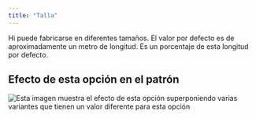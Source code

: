 ```yaml
---
title: "Talla"
---
```


Hi puede fabricarse en diferentes tamaños. El valor por defecto es de aproximadamente un metro de longitud. Es un porcentaje de esta longitud por defecto.

## Efecto de esta opción en el patrón

![Esta imagen muestra el efecto de esta opción superponiendo varias variantes que tienen un valor diferente para esta opción](hi_size_sample.svg "Efecto de esta opción en el patrón")

